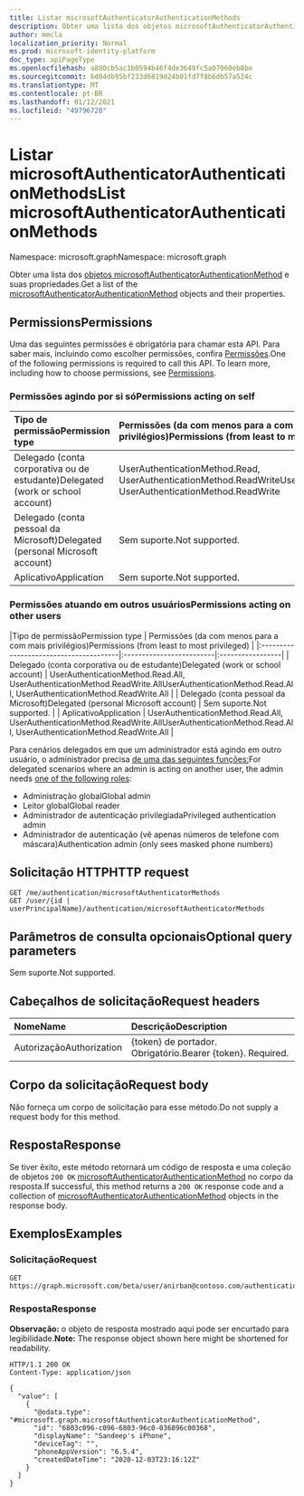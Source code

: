 ```yaml
---
title: Listar microsoftAuthenticatorAuthenticationMethods
description: Obter uma lista dos objetos microsoftAuthenticatorAuthenticationMethod e suas propriedades.
author: mmcla
localization_priority: Normal
ms.prod: microsoft-identity-platform
doc_type: apiPageType
ms.openlocfilehash: a880cb5ac1b0594b46f4de3649fc5a07060eb8be
ms.sourcegitcommit: 6d04db95bf233d6819d24b01fd7f8b6db57a524c
ms.translationtype: MT
ms.contentlocale: pt-BR
ms.lasthandoff: 01/12/2021
ms.locfileid: "49796720"
---
```

# <a name="list-microsoftauthenticatorauthenticationmethods"></a><span data-ttu-id="a90ae-103">Listar microsoftAuthenticatorAuthenticationMethods</span><span class="sxs-lookup"><span data-stu-id="a90ae-103">List microsoftAuthenticatorAuthenticationMethods</span></span>
<span data-ttu-id="a90ae-104">Namespace: microsoft.graph</span><span class="sxs-lookup"><span data-stu-id="a90ae-104">Namespace: microsoft.graph</span></span>

<span data-ttu-id="a90ae-105">Obter uma lista dos [objetos microsoftAuthenticatorAuthenticationMethod](../resources/microsoftauthenticatorauthenticationmethod.md) e suas propriedades.</span><span class="sxs-lookup"><span data-stu-id="a90ae-105">Get a list of the [microsoftAuthenticatorAuthenticationMethod](../resources/microsoftauthenticatorauthenticationmethod.md) objects and their properties.</span></span>

## <a name="permissions"></a><span data-ttu-id="a90ae-106">Permissions</span><span class="sxs-lookup"><span data-stu-id="a90ae-106">Permissions</span></span>

<span data-ttu-id="a90ae-p101">Uma das seguintes permissões é obrigatória para chamar esta API. Para saber mais, incluindo como escolher permissões, confira [Permissões](/graph/permissions-reference).</span><span class="sxs-lookup"><span data-stu-id="a90ae-p101">One of the following permissions is required to call this API. To learn more, including how to choose permissions, see [Permissions](/graph/permissions-reference).</span></span>

### <a name="permissions-acting-on-self"></a><span data-ttu-id="a90ae-109">Permissões agindo por si só</span><span class="sxs-lookup"><span data-stu-id="a90ae-109">Permissions acting on self</span></span>

|<span data-ttu-id="a90ae-110">Tipo de permissão</span><span class="sxs-lookup"><span data-stu-id="a90ae-110">Permission type</span></span>      | <span data-ttu-id="a90ae-111">Permissões (da com menos para a com mais privilégios)</span><span class="sxs-lookup"><span data-stu-id="a90ae-111">Permissions (from least to most privileged)</span></span>              |
|:---------------------------------------|:-------------------------|
| <span data-ttu-id="a90ae-112">Delegado (conta corporativa ou de estudante)</span><span class="sxs-lookup"><span data-stu-id="a90ae-112">Delegated (work or school account)</span></span>     | <span data-ttu-id="a90ae-113">UserAuthenticationMethod.Read, UserAuthenticationMethod.ReadWrite</span><span class="sxs-lookup"><span data-stu-id="a90ae-113">UserAuthenticationMethod.Read, UserAuthenticationMethod.ReadWrite</span></span> |
| <span data-ttu-id="a90ae-114">Delegado (conta pessoal da Microsoft)</span><span class="sxs-lookup"><span data-stu-id="a90ae-114">Delegated (personal Microsoft account)</span></span> | <span data-ttu-id="a90ae-115">Sem suporte.</span><span class="sxs-lookup"><span data-stu-id="a90ae-115">Not supported.</span></span> |
| <span data-ttu-id="a90ae-116">Aplicativo</span><span class="sxs-lookup"><span data-stu-id="a90ae-116">Application</span></span>                            | <span data-ttu-id="a90ae-117">Sem suporte.</span><span class="sxs-lookup"><span data-stu-id="a90ae-117">Not supported.</span></span> |

### <a name="permissions-acting-on-other-users"></a><span data-ttu-id="a90ae-118">Permissões atuando em outros usuários</span><span class="sxs-lookup"><span data-stu-id="a90ae-118">Permissions acting on other users</span></span>

|<span data-ttu-id="a90ae-119">Tipo de permissão</span><span class="sxs-lookup"><span data-stu-id="a90ae-119">Permission type</span></span>      | <span data-ttu-id="a90ae-120">Permissões (da com menos para a com mais privilégios)</span><span class="sxs-lookup"><span data-stu-id="a90ae-120">Permissions (from least to most privileged)</span></span>              |
|:---------------------------------------|:-------------------------|:-----------------|
| <span data-ttu-id="a90ae-121">Delegado (conta corporativa ou de estudante)</span><span class="sxs-lookup"><span data-stu-id="a90ae-121">Delegated (work or school account)</span></span>     | <span data-ttu-id="a90ae-122">UserAuthenticationMethod.Read.All, UserAuthenticationMethod.ReadWrite.All</span><span class="sxs-lookup"><span data-stu-id="a90ae-122">UserAuthenticationMethod.Read.All, UserAuthenticationMethod.ReadWrite.All</span></span> |
| <span data-ttu-id="a90ae-123">Delegado (conta pessoal da Microsoft)</span><span class="sxs-lookup"><span data-stu-id="a90ae-123">Delegated (personal Microsoft account)</span></span> | <span data-ttu-id="a90ae-124">Sem suporte.</span><span class="sxs-lookup"><span data-stu-id="a90ae-124">Not supported.</span></span> |
| <span data-ttu-id="a90ae-125">Aplicativo</span><span class="sxs-lookup"><span data-stu-id="a90ae-125">Application</span></span>                            | <span data-ttu-id="a90ae-126">UserAuthenticationMethod.Read.All, UserAuthenticationMethod.ReadWrite.All</span><span class="sxs-lookup"><span data-stu-id="a90ae-126">UserAuthenticationMethod.Read.All, UserAuthenticationMethod.ReadWrite.All</span></span> |

<span data-ttu-id="a90ae-127">Para cenários delegados em que um administrador está agindo em outro usuário, o administrador precisa [de uma das seguintes funções:](/azure/active-directory/users-groups-roles/directory-assign-admin-roles#available-roles)</span><span class="sxs-lookup"><span data-stu-id="a90ae-127">For delegated scenarios where an admin is acting on another user, the admin needs [one of the following roles](/azure/active-directory/users-groups-roles/directory-assign-admin-roles#available-roles):</span></span>
* <span data-ttu-id="a90ae-128">Administração global</span><span class="sxs-lookup"><span data-stu-id="a90ae-128">Global admin</span></span>
* <span data-ttu-id="a90ae-129">Leitor global</span><span class="sxs-lookup"><span data-stu-id="a90ae-129">Global reader</span></span>
* <span data-ttu-id="a90ae-130">Administrador de autenticação privilegiada</span><span class="sxs-lookup"><span data-stu-id="a90ae-130">Privileged authentication admin</span></span>
* <span data-ttu-id="a90ae-131">Administrador de autenticação (vê apenas números de telefone com máscara)</span><span class="sxs-lookup"><span data-stu-id="a90ae-131">Authentication admin (only sees masked phone numbers)</span></span>

## <a name="http-request"></a><span data-ttu-id="a90ae-132">Solicitação HTTP</span><span class="sxs-lookup"><span data-stu-id="a90ae-132">HTTP request</span></span>

<!-- {
  "blockType": "ignored"
}
-->
``` http
GET /me/authentication/microsoftAuthenticatorMethods
GET /user/{id | userPrincipalName}/authentication/microsoftAuthenticatorMethods
```

## <a name="optional-query-parameters"></a><span data-ttu-id="a90ae-133">Parâmetros de consulta opcionais</span><span class="sxs-lookup"><span data-stu-id="a90ae-133">Optional query parameters</span></span>

<span data-ttu-id="a90ae-134">Sem suporte.</span><span class="sxs-lookup"><span data-stu-id="a90ae-134">Not supported.</span></span>

## <a name="request-headers"></a><span data-ttu-id="a90ae-135">Cabeçalhos de solicitação</span><span class="sxs-lookup"><span data-stu-id="a90ae-135">Request headers</span></span>

|<span data-ttu-id="a90ae-136">Nome</span><span class="sxs-lookup"><span data-stu-id="a90ae-136">Name</span></span>|<span data-ttu-id="a90ae-137">Descrição</span><span class="sxs-lookup"><span data-stu-id="a90ae-137">Description</span></span>|
|:---|:---|
|<span data-ttu-id="a90ae-138">Autorização</span><span class="sxs-lookup"><span data-stu-id="a90ae-138">Authorization</span></span>|<span data-ttu-id="a90ae-p102">{token} de portador. Obrigatório.</span><span class="sxs-lookup"><span data-stu-id="a90ae-p102">Bearer {token}. Required.</span></span>|

## <a name="request-body"></a><span data-ttu-id="a90ae-141">Corpo da solicitação</span><span class="sxs-lookup"><span data-stu-id="a90ae-141">Request body</span></span>

<span data-ttu-id="a90ae-142">Não forneça um corpo de solicitação para esse método.</span><span class="sxs-lookup"><span data-stu-id="a90ae-142">Do not supply a request body for this method.</span></span>

## <a name="response"></a><span data-ttu-id="a90ae-143">Resposta</span><span class="sxs-lookup"><span data-stu-id="a90ae-143">Response</span></span>

<span data-ttu-id="a90ae-144">Se tiver êxito, este método retornará um código de resposta e uma coleção de objetos `200 OK` [microsoftAuthenticatorAuthenticationMethod](../resources/microsoftauthenticatorauthenticationmethod.md) no corpo da resposta.</span><span class="sxs-lookup"><span data-stu-id="a90ae-144">If successful, this method returns a `200 OK` response code and a collection of [microsoftAuthenticatorAuthenticationMethod](../resources/microsoftauthenticatorauthenticationmethod.md) objects in the response body.</span></span>

## <a name="examples"></a><span data-ttu-id="a90ae-145">Exemplos</span><span class="sxs-lookup"><span data-stu-id="a90ae-145">Examples</span></span>

### <a name="request"></a><span data-ttu-id="a90ae-146">Solicitação</span><span class="sxs-lookup"><span data-stu-id="a90ae-146">Request</span></span>
<!-- {
  "blockType": "request",
  "name": "list_microsoftauthenticatorauthenticationmethod"
}
-->
``` http
GET https://graph.microsoft.com/beta/user/anirban@contoso.com/authentication/microsoftAuthenticatorMethods
```


### <a name="response"></a><span data-ttu-id="a90ae-147">Resposta</span><span class="sxs-lookup"><span data-stu-id="a90ae-147">Response</span></span>
<span data-ttu-id="a90ae-148">**Observação:** o objeto de resposta mostrado aqui pode ser encurtado para legibilidade.</span><span class="sxs-lookup"><span data-stu-id="a90ae-148">**Note:** The response object shown here might be shortened for readability.</span></span>
<!-- {
  "blockType": "response",
  "truncated": true,
  "@odata.type": "Collection(microsoft.graph.microsoftAuthenticatorAuthenticationMethod)"
}
-->
``` http
HTTP/1.1 200 OK
Content-Type: application/json

{
  "value": [
    {
      "@odata.type": "#microsoft.graph.microsoftAuthenticatorAuthenticationMethod",
      "id": "6803c096-c096-6803-96c0-036896c00368",
      "displayName": "Sandeep's iPhone",
      "deviceTag": "",
      "phoneAppVersion": "6.5.4",
      "createdDateTime": "2020-12-03T23:16:12Z"
    }
  ]
}
```

